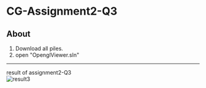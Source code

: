 CG-Assignment2-Q3
=====
About
-----


1. Download all piles.
2. open "OpenglViewer.sln"
---
result of assignment2-Q3  
![result3](https://github.com/user-attachments/assets/bdf3c278-0c6a-44d8-8cd0-9c0d1bcf5dbc)

